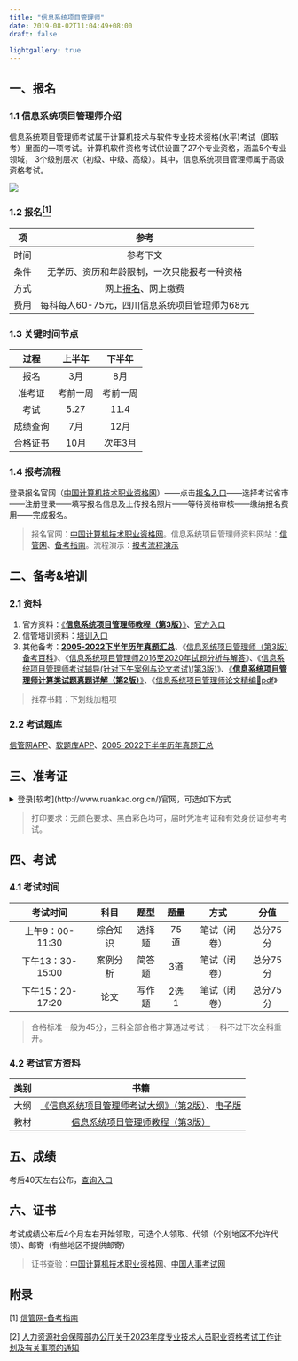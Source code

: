 ```yaml
---
title: "信息系统项目管理师"
date: 2019-08-02T11:04:49+08:00
draft: false

lightgallery: true
---
```


## 一、报名

### 1.1 信息系统项目管理师介绍

信息系统项目管理师考试属于计算机技术与软件专业技术资格(水平)考试（即软考）里面的一项考试。计算机软件资格考试供设置了27个专业资格，涵盖5个专业领域， 3个级别层次（初级、中级、高级）。其中，信息系统项目管理师属于高级资格考试。

![](http://pic.cnitpm.com/upload/img2013/2016-02-17/aa728522-4103-4d32-a8d9-e4af29f173b3.gif)

### 1.2 报名[<sup>[1]</sup>](#附录)

|项|参考|
|:---:|:---:|
|时间|参考下文|
|条件|无学历、资历和年龄限制，一次只能报考一种资格|
|方式|网上[报名](https://bm.ruankao.org.cn/sign/welcome)、网上缴费|
|费用|每科每人60-75元，四川信息系统项目管理师为68元|

### 1.3 关键时间节点

|过程|上半年|下半年|
|:---:|:---:|:---:|
|报名|3月|8月|
|准考证|考前一周|考前一周|
|考试|5.27|11.4|
|成绩查询|7月|12月|
|合格证书|10月|次年3月|

### 1.4 报考流程

登录报名官网（[中国计算机技术职业资格网](http://www.ruankao.org.cn/)）——点击[报名入口](https://bm.ruankao.org.cn/sign/welcome)——选择考试省市——注册登录——填写报名信息及上传报名照片——等待资格审核——缴纳报名费用——完成报名。

> 报名官网：[中国计算机技术职业资格网](https://www.ruankao.org.cn/)。信息系统项目管理师资料网站：[信管网](https://www.cnitpm.com/xg/)、[备考指南](https://www.cnitpm.com/bkzn/)。流程演示：[报考流程演示](https://www.cnitpm.com/pm1/138549.html)

## 二、备考&培训

### 2.1 资料

1. 官方资料：<u>《**[信息系统项目管理师教程（第3版）](https://item.jd.com/12237472.html)**》</u>、[官方入口](http://www.ruantiku.com/study/xgbook.html)
2. 信管培训资料：[培训入口](http://www.cnitpm.com/peixun.html)
3. 其他备考：<u>**[2005-2022下半年历年真题汇总](https://www.cnitpm.com/zhenti/)**</u>、《[信息系统项目管理师（第3版）备考百科](https://item.jd.com/30427183377.html)》、《[信息系统项目管理师2016至2020年试题分析与解答](https://item.jd.com/13047747.html)》、《[信息系统项目管理师考试辅导(针对下午案例与论文考试)(第3版)](https://item.jd.com/70993385327.html)》、<u>《**[信息系统项目管理师计算类试题真题详解（第2版）](https://item.jd.com/12983096.html)**》</u>、《[信息系统项目管理师论文精编🔗pdf](https://www.cnitpm.com/bbs/Open.aspx?ID=2661&Code=84a65a55-20af-417e-9b16-e0e98471b107)》

> 推荐书籍：下划线加粗项

### 2.2 考试题库

[信管网APP](http://www.cnitpm.com/app/)、[软题库APP](https://www.ruantiku.com/app/)、[2005-2022下半年历年真题汇总](https://www.cnitpm.com/zhenti/)


## 三、准考证

<details>
<summary>登录[软考](http://www.ruankao.org.cn/)官网，可选如下方式</summary>

方法一：查看四川2023年上半年软考准考证打印时间→在规定的时间内进入准考证打印官网，即中国计算机技术职业资格网，点击“报名入口”，找到左下角的“准考证打印”，点击后即可进入准考证打印系统打印查询界面，考试批次选择“2023年上半年软考”，输入姓名等相关信息，点击查询即可查看和打印准考证。

方法二：同样是在规定的时间内进入准考证打印官网，然后点击“四川”，登录报名系统，在系统中找到“打印准考证”点击之后即可查看打印准考证。
</details>

> 打印要求：无颜色要求、黑白彩色均可，届时凭准考证和有效身份证参考考试。

## 四、考试

### 4.1 考试时间

|考试时间|科目|题型|题量|方式|分值|
|:---:|:---:|:---:|:---:|:---:|:---:|
|上午9：00-11:30|综合知识|选择题|75道|笔试（闭卷）|总分75分|
|下午13：30-15:00|案例分析|简答题|3道|笔试（闭卷）|总分75分|
|下午15：20-17:20|论文|写作题|2选1|笔试（闭卷）|总分75分|

> 合格标准一般为45分，三科全部合格才算通过考试；一科不过下次全科重开。

### 4.2 考试官方资料

|类别|书籍|
|:---:|:---:|
|大纲|[《信息系统项目管理师考试大纲》（第2版）](https://item.jd.com/12176415.html)、[电子版](https://get.accessed.to.the.data.easily.and.quickly.xjfa.tk/dtoken/2cddfd3de54ba5f2010d7ad053874666)|
|教材|[信息系统项目管理师教程（第3版）](https://item.jd.com/12237472.html)|

## 五、成绩

考后40天左右公布，[查询入口](http://www.ruankao.org.cn/)

## 六、证书

考试成绩公布后4个月左右开始领取，可选个人领取、代领（个别地区不允许代领）、邮寄（有些地区不提供邮寄）

> 证书查验：[中国计算机技术职业资格网](https://query.ruankao.org.cn/certificate/main)、[中国人事考试网](http://www.cpta.com.cn/certQuery.html)

## 附录

[1] [信管网-备考指南](https://www.cnitpm.com/bkzn/)

[2] [人力资源社会保障部办公厅关于2023年度专业技术人员职业资格考试工作计划及有关事项的通知](https://www.cnitpm.com/pm1/137154.html)